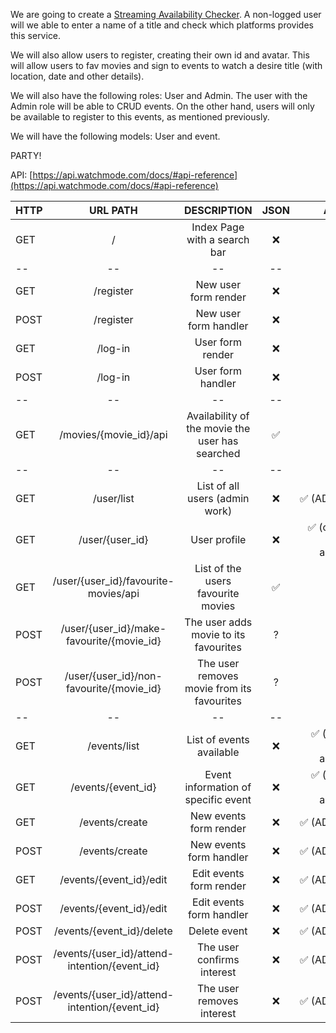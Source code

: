 We are going to create a [Streaming Availability Checker](https://rapidapi.com/guides/ten-api-projects#4-streaming-availability-checker). A non-logged user will we able to enter a name of a title and check which platforms provides this service.

We will also allow users to register, creating their own id and avatar. This will allow users to fav movies and sign to events to watch a desire title (with location, date and other details). 

We will also have the following roles: User and Admin. The user with the Admin role will be able to CRUD events. On the other hand, users will only be available to register to this events, as mentioned previously. 

We will have the following models: User and event. 

PARTY! 

API: [https://api.watchmode.com/docs/#api-reference](https://api.watchmode.com/docs/#api-reference)


| HTTP |                   URL PATH                    |                   DESCRIPTION                   | JSON  |                AUTH |
| :--- | :-------------------------------------------: | :---------------------------------------------: | :---: | ------------------: |
| GET  |                       /                       |          Index Page with a search bar           |   ❌   |                   ❌ |
| --   |                      --                       |                       --                        |  --   |                  -- |
| GET  |                   /register                   |              New user form render               |   ❌   |                   ❌ |
| POST |                   /register                   |              New user form handler              |   ❌   |                   ❌ |
| GET  |                    /log-in                    |                User form render                 |   ❌   |                   ❌ |
| POST |                    /log-in                    |                User form handler                |   ❌   |                   ❌ |
| --   |                      --                       |                       --                        |  --   |                  -- |
| GET  |            /movies/{movie_id}/api             | Availability of the movie the user has searched |   ✅   |                   ❌ |
| --   |                      --                       |                       --                        |  --   |                  -- |
| GET  |                  /user/list                   |         List of all users (admin work)          |   ❌   |           ✅ (ADMIN) |
| GET  |                /user/{user_id}                |                  User profile                   |   ❌   | ✅ (owner and admin) |
| GET  |     /user/{user_id}/favourite-movies/api      |       List of the users favourite movies        |   ✅   |                   ✅ |
| POST |   /user/{user_id}/make-favourite/{movie_id}   |      The user adds movie to its favourites      |   ?   |                   ✅ |
| POST |   /user/{user_id}/non-favourite/{movie_id}    |   The user removes movie from its favourites    |   ?   |                   ✅ |
| --   |                      --                       |                       --                        |  --   |                  -- |
| GET  |                 /events/list                  |            List of events available             |   ❌   | ✅ (users and admin) |
| GET  |              /events/{event_id}               |       Event information of specific event       |   ❌   | ✅ (users and admin) |
| GET  |                /events/create                 |             New events form render              |   ❌   |           ✅ (ADMIN) |
| POST |                /events/create                 |             New events form handler             |   ❌   |           ✅ (ADMIN) |
| GET  |            /events/{event_id}/edit            |             Edit events form render             |   ❌   |           ✅ (ADMIN) |
| POST |            /events/{event_id}/edit            |            Edit events form handler             |   ❌   |           ✅ (ADMIN) |
| POST |           /events/{event_id}/delete           |                  Delete event                   |   ❌   |           ✅ (ADMIN) |
| POST | /events/{user_id}/attend-intention/{event_id} |           The user confirms interest            |   ❌   |           ✅ (ADMIN) |
| POST | /events/{user_id}/attend-intention/{event_id} |            The user removes interest            |   ❌   |           ✅ (ADMIN) |